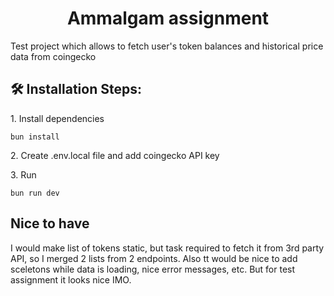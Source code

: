 <h1 align="center" id="title">Ammalgam assignment</h1>

<p id="description">Test project which allows to fetch user's token balances and historical price data from coingecko</p>

<h2>🛠️ Installation Steps:</h2>

<p>1. Install dependencies</p>

```
bun install
```

<p>2. Create .env.local file and add coingecko API key </p>

<p>3. Run</p>

```
bun run dev
```

<h2>Nice to have</h2>

<p>I would make list of tokens static, but task required to fetch it from 3rd party API, so I merged 2 lists from 2 endpoints. Also tt would be nice to add sceletons while data is loading, nice error messages, etc. But for test assignment it looks nice IMO. </p>

